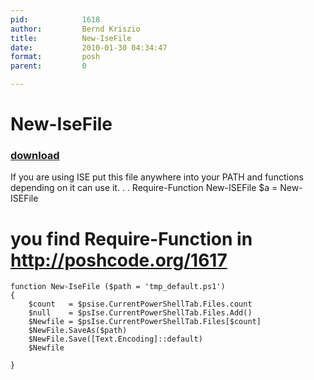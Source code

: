```yaml
---
pid:            1618
author:         Bernd Kriszio
title:          New-IseFile
date:           2010-01-30 04:34:47
format:         posh
parent:         0

---
```


# New-IseFile

### [download](//scripts/1618.ps1)

If you are using ISE put this file anywhere into your PATH and functions depending on it can use it.
 .  . Require-Function New-ISEFile
$a = New-ISEFile
# you find Require-Function in  http://poshcode.org/1617  

```posh
function New-IseFile ($path = 'tmp_default.ps1')
{
    $count   = $psise.CurrentPowerShellTab.Files.count
    $null    = $psIse.CurrentPowerShellTab.Files.Add()
    $Newfile = $psIse.CurrentPowerShellTab.Files[$count]
    $NewFile.SaveAs($path)
    $NewFile.Save([Text.Encoding]::default)
    $Newfile

}

```
